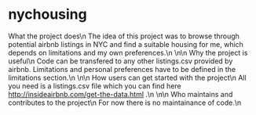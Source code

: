 # nychousing

What the project does\n
The idea of this project was to browse through potential airbnb listings in NYC and find a suitable housing for me, which depends on limitations and my own preferences.\n
\n\n
Why the project is useful\n
Code can be transfered to any other listings.csv provided by airbnb. Limitations and personal preferences have to be defined in the limitations section.\n
\n\n
How users can get started with the project\n
All you need is a listings.csv file which you can find here http://insideairbnb.com/get-the-data.html .\n
\n\n
Who maintains and contributes to the project\n
For now there is no maintainance of code.\n
